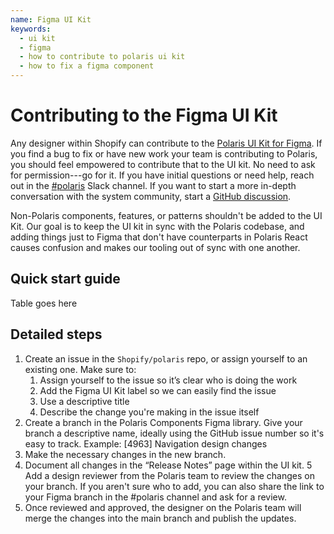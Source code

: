 ```yaml
---
name: Figma UI Kit
keywords:
  - ui kit
  - figma
  - how to contribute to polaris ui kit
  - how to fix a figma component
---
```


# Contributing to the Figma UI Kit

Any designer within Shopify can contribute to the [Polaris UI Kit for Figma](https://www.figma.com/file/4dAAt5iFPSaxUKiYVKrkYj/?node-id=744%3A4456). If you find a bug to fix or have new work your team is contributing to Polaris, you should feel empowered to contribute that to the UI kit. No need to ask for permission---go for it. If you have initial questions or need help, reach out in the [#polaris](https://shopify.slack.com/archives/C4Y8N30KD) Slack channel. If you want to start a more in-depth conversation with the system community, start a [GitHub discussion](https://github.com/Shopify/polaris/discussions/new).

Non-Polaris components, features, or patterns shouldn't be added to the UI Kit. Our goal is to keep the UI kit in sync with the Polaris codebase, and adding things just to Figma that don't have counterparts in Polaris React causes confusion and makes our tooling out of sync with one another.

## Quick start guide

Table goes here

## Detailed steps

1. Create an issue in the `Shopify/polaris` repo, or assign yourself to an existing one. Make sure to:
   1. Assign yourself to the issue so it’s clear who is doing the work
   2. Add the Figma UI Kit label so we can easily find the issue
   3. Use a descriptive title
   4. Describe the change you're making in the issue itself
2. Create a branch in the Polaris Components Figma library. Give your branch a descriptive name, ideally using the GitHub issue number so it's easy to track. Example: [4963] Navigation design changes
3. Make the necessary changes in the new branch.
4. Document all changes in the “Release Notes” page within the UI kit.
   5 Add a design reviewer from the Polaris team to review the changes on your branch. If you aren't sure who to add, you can also share the link to your Figma branch in the #polaris channel and ask for a review.
5. Once reviewed and approved, the designer on the Polaris team will merge the changes into the main branch and publish the updates.
